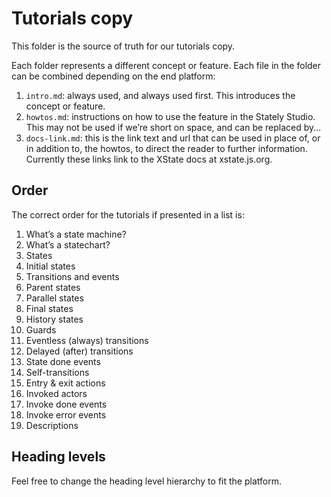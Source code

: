 # Tutorials copy

This folder is the source of truth for our tutorials copy.

Each folder represents a different concept or feature. Each file in the folder can be combined depending on the end platform:

1. `intro.md`: always used, and always used first. This introduces the concept or feature.
2. `howtos.md`: instructions on how to use the feature in the Stately Studio. This may not be used if we’re short on space, and can be replaced by…
3. `docs-link.md`: this is the link text and url that can be used in place of, or in addition to, the howtos, to direct the reader to further information. Currently these links link to the XState docs at xstate.js.org.

## Order

The correct order for the tutorials if presented in a list is:

1. What’s a state machine?
2. What’s a statechart?
3. States
4. Initial states
5. Transitions and events
6. Parent states
7. Parallel states
8. Final states
9. History states
10. Guards
11. Eventless (always) transitions
12. Delayed (after) transitions
13. State done events
14. Self-transitions
15. Entry & exit actions
16. Invoked actors
17. Invoke done events
18. Invoke error events
19. Descriptions

## Heading levels

Feel free to change the heading level hierarchy to fit the platform.